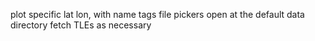 plot specific lat lon, with name tags
file pickers open at the default data directory
fetch TLEs as necessary
